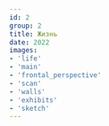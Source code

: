 ```yaml
---
id: 2
group: 2
title: Жизнь
date: 2022
images:
- 'life'
- 'main'
- 'frontal_perspective'
- 'scan'
- 'walls'
- 'exhibits'
- 'sketch'
---
```

